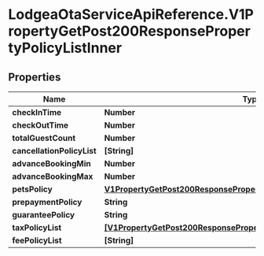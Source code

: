 # LodgeaOtaServiceApiReference.V1PropertyGetPost200ResponsePropertyPolicyListInner

## Properties

Name | Type | Description | Notes
------------ | ------------- | ------------- | -------------
**checkInTime** | **Number** |  | [optional] 
**checkOutTime** | **Number** |  | [optional] 
**totalGuestCount** | **Number** |  | [optional] 
**cancellationPolicyList** | **[String]** |  | [optional] 
**advanceBookingMin** | **Number** |  | [optional] 
**advanceBookingMax** | **Number** |  | [optional] 
**petsPolicy** | [**V1PropertyGetPost200ResponsePropertyPolicyListInnerPetsPolicy**](V1PropertyGetPost200ResponsePropertyPolicyListInnerPetsPolicy.md) |  | [optional] 
**prepaymentPolicy** | **String** |  | [optional] 
**guaranteePolicy** | **String** |  | [optional] 
**taxPolicyList** | [**[V1PropertyGetPost200ResponsePropertyPolicyListInnerTaxPolicyListInner]**](V1PropertyGetPost200ResponsePropertyPolicyListInnerTaxPolicyListInner.md) |  | [optional] 
**feePolicyList** | **[String]** |  | [optional] 


